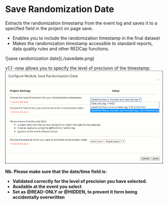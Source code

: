 # Save Randomization Date 
Extracts the randomization timestamp from the event log and saves it to a specified field in the project on page save.
<ul>
<li>Enables you to include the randomization timestamp in the final dataset</li>
<li>Makes the randomization timestamp accessible to standard reports, data quality rules and other REDCap functions.</li>
</ul>
![save randomization date](./savedate.png)

v1.1
-now allows you to specify the level of precision of the timestamp:
![save randomization date - configure precision](./savedate_config.png)


<strong>
Nb. Please make sure that the date/time field is:
<ul>
<li>Validated correctly for the level of precision you have selected.</li>
<li>Available at the event you select</li>
<li>Set as @READ-ONLY or @HIDDEN, to prevent it form being accidentally overwritten</li>
</ul>
</strong>